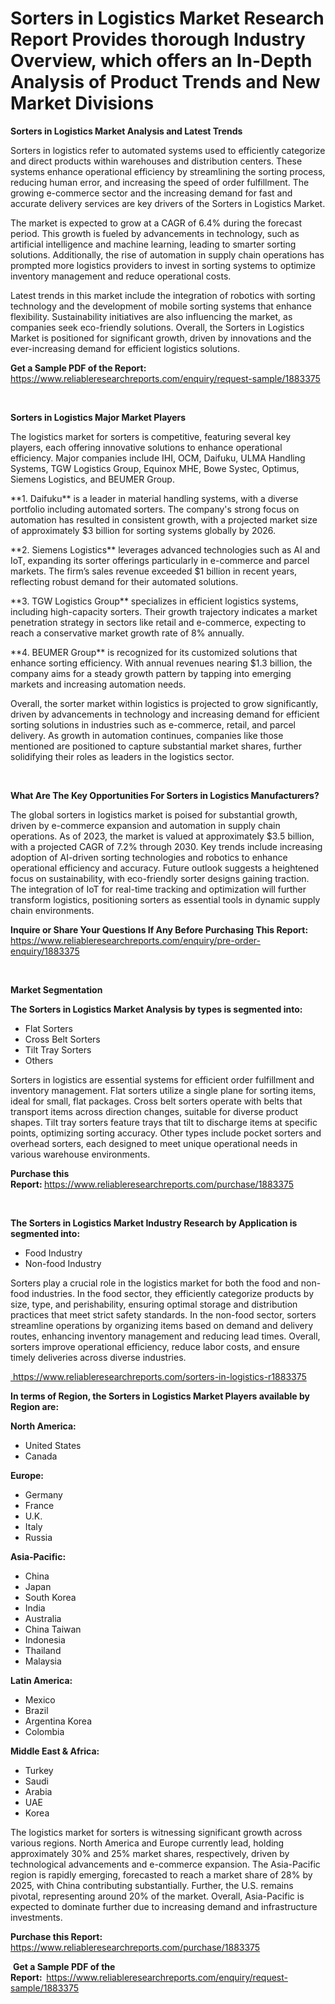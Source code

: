 <p><h1>Sorters in Logistics Market Research Report Provides thorough Industry Overview, which offers an In-Depth Analysis of Product Trends and New Market Divisions</h1></p><p><strong>Sorters in Logistics Market Analysis and Latest Trends</strong></p>
<p><p>Sorters in logistics refer to automated systems used to efficiently categorize and direct products within warehouses and distribution centers. These systems enhance operational efficiency by streamlining the sorting process, reducing human error, and increasing the speed of order fulfillment. The growing e-commerce sector and the increasing demand for fast and accurate delivery services are key drivers of the Sorters in Logistics Market.</p><p>The market is expected to grow at a CAGR of 6.4% during the forecast period. This growth is fueled by advancements in technology, such as artificial intelligence and machine learning, leading to smarter sorting solutions. Additionally, the rise of automation in supply chain operations has prompted more logistics providers to invest in sorting systems to optimize inventory management and reduce operational costs.</p><p>Latest trends in this market include the integration of robotics with sorting technology and the development of mobile sorting systems that enhance flexibility. Sustainability initiatives are also influencing the market, as companies seek eco-friendly solutions. Overall, the Sorters in Logistics Market is positioned for significant growth, driven by innovations and the ever-increasing demand for efficient logistics solutions.</p></p>
<p><strong>Get a Sample PDF of the Report:&nbsp;</strong> <a href="https://www.reliableresearchreports.com/enquiry/request-sample/1883375?utm_campaign=3025&utm_medium=2&utm_source=Github&utm_content=ia&utm_term=12042025&utm_id=sorters-in-logistics">https://www.reliableresearchreports.com/enquiry/request-sample/1883375</a></p>
<p>&nbsp;</p>
<p><strong>Sorters in Logistics Major Market Players</strong></p>
<p><p>The logistics market for sorters is competitive, featuring several key players, each offering innovative solutions to enhance operational efficiency. Major companies include IHI, OCM, Daifuku, ULMA Handling Systems, TGW Logistics Group, Equinox MHE, Bowe Systec, Optimus, Siemens Logistics, and BEUMER Group.</p><p>**1. Daifuku** is a leader in material handling systems, with a diverse portfolio including automated sorters. The company's strong focus on automation has resulted in consistent growth, with a projected market size of approximately $3 billion for sorting systems globally by 2026. </p><p>**2. Siemens Logistics** leverages advanced technologies such as AI and IoT, expanding its sorter offerings particularly in e-commerce and parcel markets. The firm’s sales revenue exceeded $1 billion in recent years, reflecting robust demand for their automated solutions.</p><p>**3. TGW Logistics Group** specializes in efficient logistics systems, including high-capacity sorters. Their growth trajectory indicates a market penetration strategy in sectors like retail and e-commerce, expecting to reach a conservative market growth rate of 8% annually.</p><p>**4. BEUMER Group** is recognized for its customized solutions that enhance sorting efficiency. With annual revenues nearing $1.3 billion, the company aims for a steady growth pattern by tapping into emerging markets and increasing automation needs.</p><p>Overall, the sorter market within logistics is projected to grow significantly, driven by advancements in technology and increasing demand for efficient sorting solutions in industries such as e-commerce, retail, and parcel delivery. As growth in automation continues, companies like those mentioned are positioned to capture substantial market shares, further solidifying their roles as leaders in the logistics sector.</p></p>
<p>&nbsp;</p>
<p><strong>What Are The Key Opportunities For Sorters in Logistics Manufacturers?</strong></p>
<p><p>The global sorters in logistics market is poised for substantial growth, driven by e-commerce expansion and automation in supply chain operations. As of 2023, the market is valued at approximately $3.5 billion, with a projected CAGR of 7.2% through 2030. Key trends include increasing adoption of AI-driven sorting technologies and robotics to enhance operational efficiency and accuracy. Future outlook suggests a heightened focus on sustainability, with eco-friendly sorter designs gaining traction. The integration of IoT for real-time tracking and optimization will further transform logistics, positioning sorters as essential tools in dynamic supply chain environments.</p></p>
<p><strong>Inquire or Share Your Questions If Any Before Purchasing This Report:</strong> <a href="https://www.reliableresearchreports.com/enquiry/pre-order-enquiry/1883375?utm_campaign=3025&utm_medium=2&utm_source=Github&utm_content=ia&utm_term=12042025&utm_id=sorters-in-logistics">https://www.reliableresearchreports.com/enquiry/pre-order-enquiry/1883375</a></p>
<p>&nbsp;</p>
<p><strong>Market Segmentation</strong></p>
<p><strong>The Sorters in Logistics Market Analysis by types is segmented into:</strong></p>
<p><ul><li>Flat Sorters</li><li>Cross Belt Sorters</li><li>Tilt Tray Sorters</li><li>Others</li></ul></p>
<p><p>Sorters in logistics are essential systems for efficient order fulfillment and inventory management. Flat sorters utilize a single plane for sorting items, ideal for small, flat packages. Cross belt sorters operate with belts that transport items across direction changes, suitable for diverse product shapes. Tilt tray sorters feature trays that tilt to discharge items at specific points, optimizing sorting accuracy. Other types include pocket sorters and overhead sorters, each designed to meet unique operational needs in various warehouse environments.</p></p>
<p><strong>Purchase this Report:&nbsp;</strong><a href="https://www.reliableresearchreports.com/purchase/1883375?utm_campaign=3025&utm_medium=2&utm_source=Github&utm_content=ia&utm_term=12042025&utm_id=sorters-in-logistics">https://www.reliableresearchreports.com/purchase/1883375</a></p>
<p>&nbsp;</p>
<p><strong>The Sorters in Logistics Market Industry Research by Application is segmented into:</strong></p>
<p><ul><li>Food Industry</li><li>Non-food Industry</li></ul></p>
<p><p>Sorters play a crucial role in the logistics market for both the food and non-food industries. In the food sector, they efficiently categorize products by size, type, and perishability, ensuring optimal storage and distribution practices that meet strict safety standards. In the non-food sector, sorters streamline operations by organizing items based on demand and delivery routes, enhancing inventory management and reducing lead times. Overall, sorters improve operational efficiency, reduce labor costs, and ensure timely deliveries across diverse industries.</p></p>
<p><a href="https://www.reliableresearchreports.com/sorters-in-logistics-r1883375?utm_campaign=3025&utm_medium=2&utm_source=Github&utm_content=ia&utm_term=12042025&utm_id=sorters-in-logistics">&nbsp;https://www.reliableresearchreports.com/sorters-in-logistics-r1883375</a></p>
<p><strong>In terms of Region, the Sorters in Logistics Market Players available by Region are:</strong></p>
<p>
    <p> <strong> North America: </strong>
        <ul>
            <li>United States</li>
            <li>Canada</li>
        </ul>
        </p> 
    <p> <strong> Europe: </strong>
        <ul>
            <li>Germany</li>
            <li>France</li>
            <li>U.K.</li>
            <li>Italy</li>
            <li>Russia</li>
        </ul>
        </p> 
    <p> <strong> Asia-Pacific: </strong>
        <ul>
            <li>China</li>
            <li>Japan</li>
            <li>South Korea</li>
            <li>India</li>
            <li>Australia</li>
            <li>China Taiwan</li>
            <li>Indonesia</li>
            <li>Thailand</li>
            <li>Malaysia</li>
        </ul>
        </p> 
    <p> <strong> Latin America: </strong>
        <ul>
            <li>Mexico</li>
            <li>Brazil</li>
            <li>Argentina Korea</li>
            <li>Colombia</li>
        </ul>
        </p> 
    <p> <strong> Middle East & Africa: </strong>
        <ul>
            <li>Turkey</li>
            <li>Saudi</li>
            <li>Arabia</li>
            <li>UAE</li>
            <li>Korea</li>
        </ul>
    </p>
    </p>
<p><p>The logistics market for sorters is witnessing significant growth across various regions. North America and Europe currently lead, holding approximately 30% and 25% market shares, respectively, driven by technological advancements and e-commerce expansion. The Asia-Pacific region is rapidly emerging, forecasted to reach a market share of 28% by 2025, with China contributing substantially. Further, the U.S. remains pivotal, representing around 20% of the market. Overall, Asia-Pacific is expected to dominate further due to increasing demand and infrastructure investments.</p></p>
<p><strong>Purchase this Report: </strong><a href="https://www.reliableresearchreports.com/purchase/1883375?utm_campaign=3025&utm_medium=2&utm_source=Github&utm_content=ia&utm_term=12042025&utm_id=sorters-in-logistics">https://www.reliableresearchreports.com/purchase/1883375</a></p>
<p>&nbsp;<strong>Get a Sample PDF of the Report:&nbsp;&nbsp;</strong><a href="https://www.reliableresearchreports.com/enquiry/request-sample/1883375?utm_campaign=3025&utm_medium=2&utm_source=Github&utm_content=ia&utm_term=12042025&utm_id=sorters-in-logistics">https://www.reliableresearchreports.com/enquiry/request-sample/1883375</a></p>
<p><strong></strong></p>
<p><p></p><p></p><p></p></p>